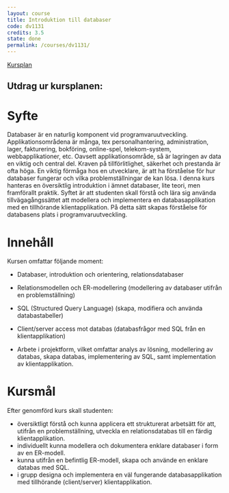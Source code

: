 ```yaml
---
layout: course
title: Introduktion till databaser
code: dv1131
credits: 3.5
state: done
permalink: /courses/dv1131/
---
```


[Kursplan](/files/courseplan/dv1131.pdf)

Utdrag ur kursplanen:
---

Syfte
===
Databaser är en naturlig komponent vid
programvaruutveckling. Applikationsområdena är
många, tex personalhantering, administration, lager,
fakturering, bokföring, online-spel, telekom-system,
webbapplikationer, etc. Oavsett
applikationsområde, så är lagringen av data en
viktig och central del. Kraven på tillförlitlighet,
säkerhet och prestanda är ofta höga. En viktig
förmåga hos en utvecklare, är att ha förståelse för
hur databaser fungerar och vilka problemställningar
de kan lösa.
I denna kurs hanteras en översiktlig introduktion i
ämnet databaser, lite teori, men framförallt praktik.
Syftet är att studenten skall förstå och lära sig
använda tillvägagångssättet att modellera och
implementera en databasapplikation med en
tillhörande klientapplikation. På detta sätt skapas
förståelse för databasens plats i
programvaruutveckling.

Innehåll
===
Kursen omfattar följande moment:

- Databaser, introduktion och orientering,
relationsdatabaser

- Relationsmodellen och ER-modellering
(modellering av databaser utifrån en
problemställning)

- SQL (Structured Query Language) (skapa,
modifiera och använda databastabeller)

- Client/server access mot databas (databasfrågor
med SQL från en klientapplikation)

- Arbete i projektform, vilket omfattar analys av
lösning, modellering av databas, skapa databas,
implementering av SQL, samt implementation av
klientapplikation.

Kursmål
===
Efter genomförd kurs skall studenten:

- översiktligt förstå och kunna applicera ett
strukturerat arbetsätt för att, utifrån en
problemställning, utveckla en relationsdatabas till
en färdig klientapplikation.
- individuellt kunna modellera och dokumentera
enklare databaser i form av en ER-modell.
- kunna utifrån en befintlig ER-modell, skapa och
använde en enklare databas med SQL.
- i grupp designa och implementera en väl
fungerande databasapplikation med tillhörande
(client/server) klientapplikation.
